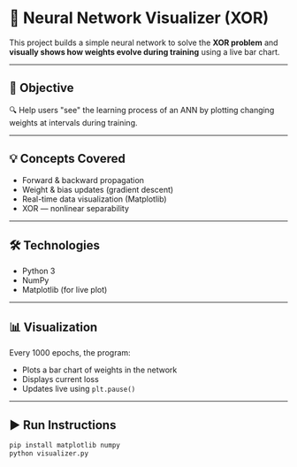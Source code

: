 # 🧠 Neural Network Visualizer (XOR)

This project builds a simple neural network to solve the **XOR problem** and **visually shows how weights evolve during training** using a live bar chart.

---

## 🎯 Objective

🔍 Help users "see" the learning process of an ANN by plotting changing weights at intervals during training.

---

## 💡 Concepts Covered

- Forward & backward propagation
- Weight & bias updates (gradient descent)
- Real-time data visualization (Matplotlib)
- XOR — nonlinear separability

---

## 🛠️ Technologies

- Python 3
- NumPy
- Matplotlib (for live plot)

---

## 📊 Visualization

Every 1000 epochs, the program:
- Plots a bar chart of weights in the network
- Displays current loss
- Updates live using `plt.pause()`

---

## ▶️ Run Instructions

```bash
pip install matplotlib numpy
python visualizer.py
